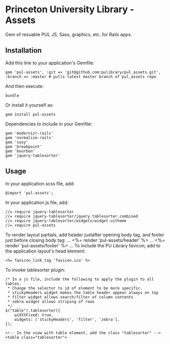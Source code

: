 # Princeton University Library - Assets

Gem of resuable PUL JS, Sass, graphics, etc. for Rails apps.

## Installation

Add this line to your application's Gemfile:
	
	gem 'pul-assets', :git => 'git@github.com:pulibrary/pul_assets.git', :branch => :master # pulls latest master branch of pul_assets repo

And then execute:

    bundle

Or install it yourself as:

    gem install pul-assets 

Dependencies to include in your Gemfile:

	gem 'modernizr-rails'
	gem 'normalize-rails'
	gem 'susy'
	gem 'breakpoint'
	gem 'bourbon'
	gem 'jquery-tablesorter'

## Usage

In your application.scss file, add:

    @import 'pul-assets';

In your application.js file, add:

	//= require jquery-tablesorter
	//= require jquery-tablesorter/jquery.tablesorter.combined
	//= require jquery-tablesorter/widgets/widget-uitheme
	//= require pul-assets

To render layout partials, add header justafter opening body tag, and footer just before closing body tag:
	...
	<body>
	<%= render 'pul-assets/header' %>
	...
	<%= render 'pul-assets/footer' %>
	</body>
	...
To include the PU Library favicon, add to the application layout's head element: 

	<%= favicon_link_tag 'favicon.ico' %>

To invoke tablesorter plugin:

	/* In a js file, include the following to apply the plugin to all tables. 
	 * Change the selector to id of element to be more specific. 
	 * stickyHeaders widget makes the table header appear always on top
	 * filter widget allows search/filter of column contents
	 * zebra widget allows striping of rows
	 */
	$("table").tablesorter({
		widthFixed: true,
		widgets: ['stickyHeaders', 'filter', 'zebra'],	
	});

	<!-- In the view with table element, add the class "tablesorter" -->
	<table class="tablesorter">
